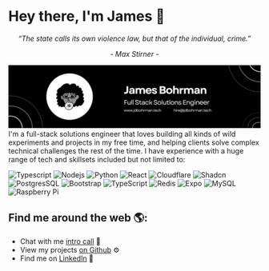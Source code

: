 # Hey there, I'm James 👋

<p align="center"><i>
“The state calls its own violence law, but that of the individual, crime.”</i></p>
<p align="center"><i>- Max Stirner -</i></p>

<img src="./banner.png" alt="Portcullis Banner">
I'm a full-stack solutions engineer that loves building all kinds of wild experiments and projects in my free time, and helping clients solve complex technical challenges the rest of the time. I have experience with a huge range of tech and skillsets included but not limited to:

![Typescript](https://img.shields.io/badge/-Typescript-black?style=flat-square&logo=typescript)
![Nodejs](https://img.shields.io/badge/-Nodejs-black?style=flat-square&logo=Node.js)
![Python](https://img.shields.io/badge/-Rust-3776AB?style=flat&logo=rust)
![React](https://img.shields.io/badge/-React_Native-black?style=flat-square&logo=react)
![Cloudflare](https://img.shields.io/badge/Cloudflare-F38020?style=flat&logo=Cloudflare&logoColor=white)
![Shadcn](https://img.shields.io/badge/shadcn%2Fui-000?logo=shadcnui&logoColor=fff&style=for-the-badge)
![PostgresSQL](https://img.shields.io/badge/postgresql-4169e1?style=for-the-badge&logo=postgresql&logoColor=white)
![Bootstrap](https://img.shields.io/badge/-Bootstrap-563D7C?style=flat-square&logo=bootstrap)
![TypeScript](https://img.shields.io/badge/-TypeScript-007ACC?style=flat-square&logo=typescript)
![Redis](https://img.shields.io/badge/-Redis-black?style=flat-square&logo=Redis)
![Expo](https://img.shields.io/badge/Expo-000020?style=for-the-badge&logo=expo&logoColor=white)
![MySQL](https://img.shields.io/badge/-MySQL-black?style=flat-square&logo=mysql)
![Raspberry Pi](https://img.shields.io/badge/-Raspberry%20Pi-C51A4A?style=flat-square&logo=Raspberry-Pi)


## Find me around the web 🌎: 
- Chat with me <a href="https://cal.com/jbohrman/30-min">intro call</a> 📆
- View my projects <a href="https://github.com/orgs/jdbohrman-tech/repositories">on Github</a> ⚙️
- Find me on <a href="https://www.linkedin.com/in/jdbohrman/">LinkedIn</a> 💼
